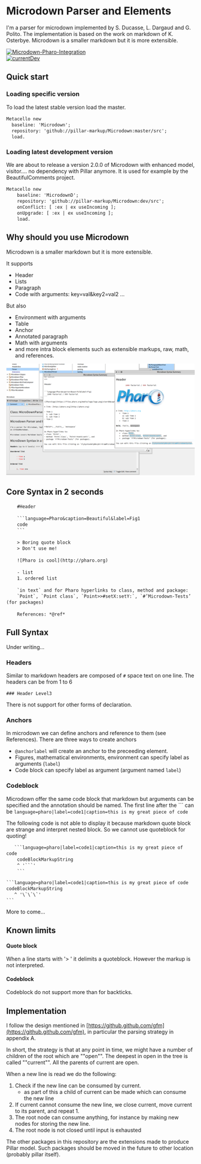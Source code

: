 # Microdown Parser and Elements

I'm a parser for microdown implemented by S. Ducasse, L. Dargaud and G. Polito. The implementation is based on the work on markdown of K. Osterbye. 
Microdown is a smaller markdown but it is more extensible.  

[![Microdown-Pharo-Integration](https://github.com/pillar-markup/Microdown/actions/workflows/currentAll.yml/badge.svg)](https://github.com/pillar-markup/Microdown/actions/workflows/currentAll.yml)  
[![currentDev](https://github.com/pillar-markup/Microdown/actions/workflows/currentDev.yml/badge.svg)](https://github.com/pillar-markup/Microdown/actions/workflows/currentDev.yml)  

## Quick start
### Loading specific version

To load the latest stable version load the master.

```Smalltalk
Metacello new
  baseline: 'Microdown';
  repository: 'github://pillar-markup/Microdown:master/src';
  load.
```

### Loading latest development version
We are about to release a version 2.0.0 of Microdown with enhanced model, visitor.... no dependency with Pillar anymore.
It is used for example by the BeautifulComments project.

```Smalltalk
Metacello new
	baseline: 'MicrodownD';
	repository: 'github://pillar-markup/Microdown:dev/src';
	onConflict: [ :ex | ex useIncoming ];
	onUpgrade: [ :ex | ex useIncoming ];
	load.
 ```

## Why should you use Microdown

Microdown is a smaller markdown but it is more extensible.

It supports
- Header
- Lists
- Paragraph
- Code with arguments: key=val&key2=val2
...

But also 
- Environment with arguments
- Table
- Anchor
- Annotated paragraph
- Math with arguments
- and more intra block elements such as extensible markups, raw, math, and references.


![Microdown within the Pharo IDE.](screen.png)


## Core Syntax in 2 seconds

```
   	#Header

	```language=Pharo&caption=Beautiful&label=Fig1
   	code
	```
   
   	> Boring quote block 
   	> Don't use me!

   	![Pharo is cool](http://pharo.org)
	
   	- list
   	1. ordered list 

  	`in text` and for Pharo hyperlinks to class, method and package: 
  	`Point`, `Point class`, `Point>>#setX:setY:`, `#’Microdown-Tests’ (for packages)

  	References: *@ref*
```

## Full Syntax
Under writing...

### Headers
Similar to markdown headers are composed of `#` space text on one line.
The headers can be from 1 to 6

```
### Header Level3
```
There is not support for other forms of declaration. 

### Anchors
In microdown we can define anchors and reference to them (see References).
There are three ways to create anchors

- `@anchorlabel` will create an anchor to the preceeding element. 
- Figures, mathematical environments, environment can specify label as arguments (`label`)
- Code block can specify label as argument (argument named `label`)

### Codeblock

Microdown offer the same code block that markdown but arguments can be specified and the annotation should be named. The first line after the \`\`\` can be `language=pharo|label=code1|caption=this is my great piece of code`

The following code is not able to display it because markdown quote block are strange and interpret nested block. So we cannot use quoteblock for quoting!

``` 
   ```language=pharo|label=code1|caption=this is my great piece of code
    codeBlockMarkupString
    ^ '```'
    ```
```
````
```language=pharo|label=code1|caption=this is my great piece of code
codeBlockMarkupString
   ^ '\`\`\`'
```
````

More to come...

## Known limits

#### Quote block
When a line starts with '> ' it delimits a quoteblock.
However the markup is not interpreted. 

#### Codeblock 
Codeblock do not support more than for backticks.

## Implementation
I follow the design mentioned in [https://github.github.com/gfm](https://github.github.com/gfm), in particular the parsing strategy in appendix A.

In short, the strategy is that at any point in time, we might have a number of children of the root which are ""open"". The deepest in open in the tree is called ""current"". All the parents of current are open. 

When a new line is read we do the following:

1. Check if the new line can be consumed by current.
	- as part of this a child of current can be made which can consume the new line
2. If current cannot consume the new line, we close current, move current to its parent, and repeat 1.
3. The root node can consume anything, for instance by making new nodes for storing the new line.
4. The root node is not closed until input is exhausted

The other packages in this repository are the extensions made to produce Pillar model. 
Such packages should be moved in the future to other location (probably pillar itself).



